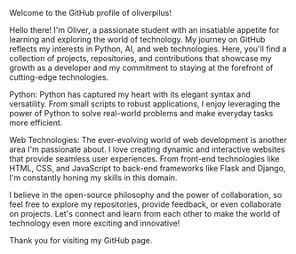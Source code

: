 Welcome to the GitHub profile of oliverpilus!

Hello there! I'm Oliver, a passionate student with an insatiable appetite for learning and exploring the world of technology. My journey on GitHub reflects my interests in Python, AI, and web technologies. Here, you'll find a collection of projects, repositories, and contributions that showcase my growth as a developer and my commitment to staying at the forefront of cutting-edge technologies.

Python: Python has captured my heart with its elegant syntax and versatility. From small scripts to robust applications, I enjoy leveraging the power of Python to solve real-world problems and make everyday tasks more efficient.

Web Technologies: The ever-evolving world of web development is another area I'm passionate about. I love creating dynamic and interactive websites that provide seamless user experiences. From front-end technologies like HTML, CSS, and JavaScript to back-end frameworks like Flask and Django, I'm constantly honing my skills in this domain.

I believe in the open-source philosophy and the power of collaboration, so feel free to explore my repositories, provide feedback, or even collaborate on projects. Let's connect and learn from each other to make the world of technology even more exciting and innovative!

Thank you for visiting my GitHub page.


<!---
oliverpilus/oliverpilus is a ✨ special ✨ repository because its `README.md` (this file) appears on your GitHub profile.
You can click the Preview link to take a look at your changes.
--->
